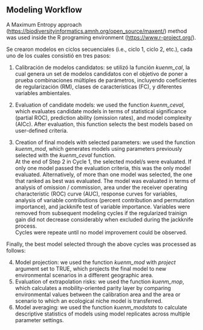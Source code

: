 ## Modeling Workflow

A Maximum Entropy approach (https://biodiversityinformatics.amnh.org/open_source/maxent/) method was used inside the R programing environment (https://www.r-project.org/).  

Se crearon modelos en ciclos secuenciales (i.e., ciclo 1, ciclo 2, etc.), cada uno de los cuales consistió en tres pasos:  

1. Calibración de modelos candidatos: se utilizó la función *kuenm_cal*, la cual genera un set de modelos candidatos con el objetivo de poner a prueba combinaciones múltiples de parámetros, incluyendo coeficientes de regularización (RM), clases de características (FC), y diferentes variables ambientales.     

2. Evaluation of candidate models: we used the function *kuenm_ceval*, which evaluates candidate models in terms of statistical significance (partial ROC), prediction ability (omission rates), and model complexity (AICc). After evaluation, this function selects the best models based on user-defined criteria.  
3. Creation of final models with selected parameters: we used the function *kuenm_mod*, which generates models using parameters previously selected with the *kuenm_ceval* function.  
At the end of Step 2 in Cycle 1, the selected model/s were evaluated. If only one model passed the evaluation criteria, this was the only model evaluated. Alternatively, of more than one model was selected, the one that ranked as best was evaluated. The model was evaluated in terms of analysis of omission / commission, area under the receiver operating characteristic (ROC) curve (AUC), response curves for variables, analysis of variable contributions (percent contribution and permutation importance), and jackknife test of variable importance.
Variables were removed from subsequent modeling cycles if the regularized trainign gain did not decrease considerably when excluded during the jackknife process.      
Cycles  were repeate until no model improvement could be observed.  

Finally, the best model selected through the above cycles was processed as follows:  

4. Model projection: we used the function *kuenm_mod* with *project* argument set to TRUE, which projects the final model to new environmental scenarios in a different geographic area.   
5. Evaluation of extrapolation risks: we used the function *kuenm_mop*, which calculates a mobility-oriented parity layer by comparing environmental values between the calibration area and the area or scenario to which an ecological niche model is transferred.  
6. Model averaging: we used the function *kuenm_modstats* to calculate descriptive statistics of models using model replicates across multiple parameter settings.

